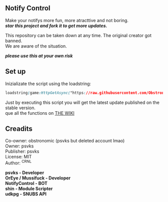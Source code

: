 


## Notify Control

Make your notifys more fun, more atracttive and not boring.  
***star this project and fork it to get more updates.***

This repository can be taken down at any time. The original creator got banned.  
We are aware of the situation.  

***please use this at your own risk***

## Set up

Inizializate the script using the loadstring:

```css
loadstring(game:HttpGetAsync("https://raw.githubusercontent.com/Obstronomic/psvks/main/notifyControl.lua"))()
```
Just by executing this script you will get the latest update published on the stable version.  
que all the functions on [THE WIKI](https://github.com/psvks/NotifyControl/wiki/Documentation)

## Creadits

Co-owner: obstronomic (psvks but deleted account lmao)  
Owner: psvks  
Publisher: psvks  
License: MIT  
Author: <sup>CRNL</sup>  


**psvks - Developer**   
**OrEye / Mussifuck - Developer**  
**NotifyControl - BOT**  
**shin - Module Scripter**  
**udkpg - SNUBS API**  